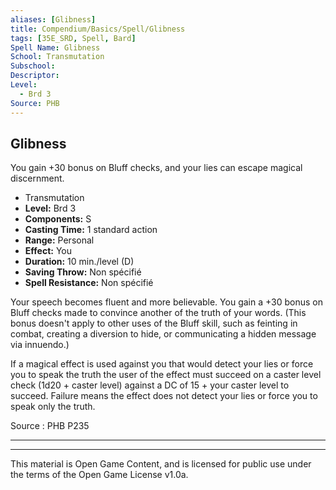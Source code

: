 ```yaml
---
aliases: [Glibness]
title: Compendium/Basics/Spell/Glibness
tags: [35E_SRD, Spell, Bard]
Spell Name: Glibness
School: Transmutation
Subschool: 
Descriptor: 
Level:
  - Brd 3
Source: PHB
---
```



## Glibness

You gain +30 bonus on Bluff checks, and your lies can escape magical discernment.

*   Transmutation
*   **Level:** Brd 3
*   **Components:** S
*   **Casting Time:** 1 standard action
*   **Range:** Personal
*   **Effect:** You
*   **Duration:** 10 min./level (D)
*   **Saving Throw:** Non spécifié
*   **Spell Resistance:** Non spécifié

<p>Your speech becomes fluent and more believable. You gain a +30 bonus on Bluff checks made to convince another of the truth of your words. (This bonus doesn't apply to other uses of the Bluff skill, such as feinting in combat, creating a diversion to hide, or communicating a hidden message via innuendo.)</p><p>If a magical effect is used against you that would detect your lies or force you to speak the truth the user of the effect must succeed on a caster level check (1d20 + caster level) against a DC  of 15 + your caster level to succeed. Failure means the effect does not detect your lies or force you to speak only the truth.</p>

Source : PHB P235

---

---

This material is Open Game Content, and is licensed for public use under
the terms of the Open Game License v1.0a.
